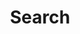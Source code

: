 ---
title: "Search"
slug: "search"
layout: "search"
outputs:
    - html
    - json
menu:
    main:
        name: 搜索
        weight: 4
        params: 
            icon: search
---